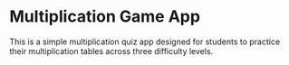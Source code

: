 # Multiplication Game App
This is a simple multiplication quiz app designed for students to practice their multiplication tables across three difficulty levels.
